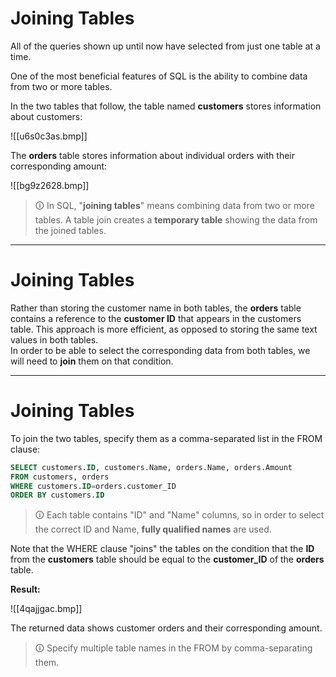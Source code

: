 # Joining Tables
All of the queries shown up until now have selected from just one table at a time.  
  
One of the most beneficial features of SQL is the ability to combine data from two or more tables.  
  
In the two tables that follow, the table named **customers** stores information about customers:

![[u6s0c3as.bmp]]

The **orders** table stores information about individual orders with their corresponding amount:

![[bg9z2628.bmp]]

>🛈 In SQL, "**joining tables**" means combining data from two or more tables. A table join creates a **temporary table** showing the data from the joined tables.

---

# Joining Tables
Rather than storing the customer name in both tables, the **orders** table contains a reference to the **customer ID** that appears in the customers table. This approach is more efficient, as opposed to storing the same text values in both tables.  
In order to be able to select the corresponding data from both tables, we will need to **join** them on that condition.

---

# Joining Tables
To join the two tables, specify them as a comma-separated list in the FROM clause:

```sql
SELECT customers.ID, customers.Name, orders.Name, orders.Amount
FROM customers, orders
WHERE customers.ID=orders.customer_ID
ORDER BY customers.ID
```

>🛈 Each table contains "ID" and "Name" columns, so in order to select the correct ID and Name, **fully qualified names** are used.

Note that the WHERE clause "joins" the tables on the condition that the **ID** from the **customers** table should be equal to the **customer_ID** of the **orders** table.  
  
**Result:**

![[4qajjgac.bmp]]

The returned data shows customer orders and their corresponding amount.

>🛈 Specify multiple table names in the FROM by comma-separating them.